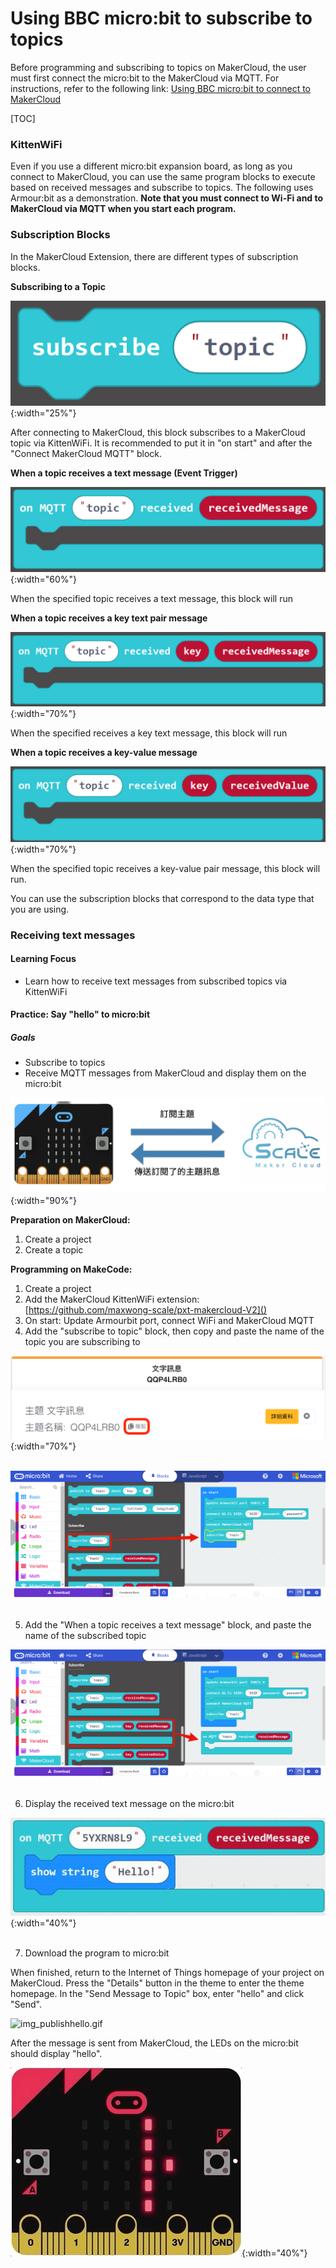 # Using BBC micro:bit to subscribe to topics
Before programming and subscribing to topics on MakerCloud, the user must first connect the micro:bit to the MakerCloud via MQTT. For instructions, refer to the following link:
[Using BBC micro:bit to connect to MakerCloud](../../ch4_connect/microbit/connect_microbit.md)

[TOC]

### KittenWiFi
Even if you use a different micro:bit expansion board, as long as you connect to MakerCloud, you can use the same program blocks to execute based on received messages and subscribe to topics. The following uses Armour:bit as a demonstration.
**Note that you must connect to Wi-Fi and to MakerCloud via MQTT when you start each program.**
### Subscription Blocks
In the MakerCloud Extension, there are different types of subscription blocks.

**Subscribing to a Topic**

![img_1.png](img/img_1.png){:width="25%"}

After connecting to MakerCloud, this block subscribes to a MakerCloud topic via KittenWiFi.
It is recommended to put it in "on start" and after the "Connect MakerCloud MQTT" block.

**When a topic receives a text message (Event Trigger)**

![img_2.png](img/img_2.png){:width="60%"}

When the specified topic receives a text message, this block will run

**When a topic receives a key text pair message**

![img_3.png](img/img_3.png){:width="70%"}

When the specified receives a key text message, this block will run

**When a topic receives a key-value message**

![img_4.png](img/img_4.png){:width="70%"}

When the specified topic receives a key-value pair message, this block will run.

You can use the subscription blocks that correspond to the data type that you are using.

### Receiving text messages
#### Learning Focus
- Learn how to receive text messages from subscribed topics via KittenWiFi

#### Practice: Say "hello" to micro:bit
##### Goals
- Subscribe to topics
- Receive MQTT messages from MakerCloud and display them on the micro:bit

![img_5.png](img/img_5.png){:width="90%"}

**Preparation on MakerCloud:**

1. Create a project
2. Create a topic

**Programming on MakeCode:**

1. Create a project
2. Add the MakerCloud KittenWiFi extension:
   [https://github.com/maxwong-scale/pxt-makercloud-V2]()
3. On start:
   Update Armourbit port, connect WiFi and MakerCloud MQTT
4. Add the "subscribe to topic" block, then copy and paste the name of the topic you are subscribing to
   
![img_topic_message.png](img/img_topic_message.png){:width="70%"}
</br></br>
   
![img_7.png](img/img_7.png)
</br></br>

5. Add the "When a topic receives a text message" block, and paste the name of the subscribed topic

![img_8.png](img/img_8.png)
</br></br>

6. Display the received text message on the micro:bit
   
![img_10.gif](img/img_10.gif){:width="40%"}
</br></br>

7. Download the program to micro:bit

When finished, return to the Internet of Things homepage of your project on MakerCloud.
Press the "Details" button in the theme to enter the theme homepage.
In the "Send Message to Topic" box, enter "hello" and click "Send".

![img_publishhello.gif](img/img_publishhello.gif)

After the message is sent from MakerCloud, the LEDs on the micro:bit should display "hello".

![img_12.gif](img/img_12.gif){:width="40%"}